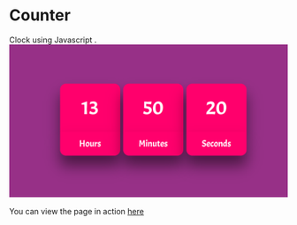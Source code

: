 # Counter
Clock using Javascript .
![Screen shot](https://github.com/advaith-unnikrishnan/counter/blob/master/images/ss1.PNG)

You can view the page in action [here](https://advaith-unnikrishnan.github.io/counter/)

